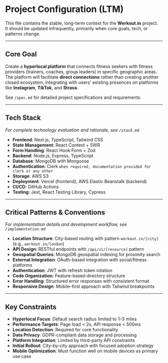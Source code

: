 # Project Configuration (LTM)

This file contains the stable, long-term context for the **Werkout.in** project.  
It should be updated infrequently, primarily when core goals, tech, or patterns change.

---

## Core Goal

Create a **hyperlocal platform** that connects fitness seekers with fitness providers (trainers, coaches, group leaders) in specific geographic areas.  
The platform will facilitate **direct connections** rather than creating another closed ecosystem, integrating with users' existing presences on platforms like **Instagram**, **TikTok**, and **Strava**.

See `/spec.md` for detailed project specifications and requirements.

---

## Tech Stack

_For complete technology evaluation and rationale, see `/stack.md`_

- **Frontend**: Next.js, TypeScript, Tailwind CSS  
- **State Management**: React Context + SWR  
- **Form Handling**: React Hook Form + Zod  
- **Backend**: Node.js, Express, TypeScript  
- **Database**: MongoDB with Mongoose  
- **Authentication**: Clerk `when required, documentation provided for clerk or any other`
- **Storage**: AWS S3  
- **Deployment**: Vercel (frontend), AWS Elastic Beanstalk (backend)  
- **CI/CD**: GitHub Actions  
- **Testing**: Jest, React Testing Library, Cypress  

---

## Critical Patterns & Conventions

_For implementation details and development workflow, see `/implementation.md`_

- **Location Structure**: City-based routing with pattern `werkout.in/[city]` (e.g., `werkout.in/london`)  
- **API Design**: RESTful endpoints with `/api/v1/[resource]` pattern  
- **Geospatial Queries**: MongoDB geospatial indexing for proximity search  
- **External Integration**: OAuth-based integration with social/fitness platforms  
- **Authentication**: JWT with refresh token rotation  
- **Code Organization**: Feature-based directory structure  
- **Error Handling**: Structured error responses with consistent format  
- **Responsive Design**: Mobile-first approach with Tailwind breakpoints  

---

## Key Constraints

- **Hyperlocal Focus**: Default search radius limited to 1–3 miles  
- **Performance Targets**: Page load < 2s, API response < 500ms  
- **Location Detection**: Required for core functionality  
- **Data Privacy**: GDPR-compliant data storage and processing  
- **Platform Integration**: Limited by third-party API constraints  
- **Initial Rollout**: City-by-city approach with focused adoption strategy  
- **Mobile Optimization**: Must function well on mobile devices as primary use case  
